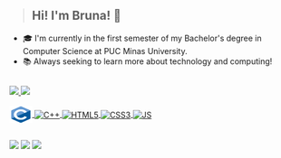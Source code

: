 > ## Hi! I'm Bruna! 👋

- 🎓 I'm currently in the first semester of my Bachelor's degree in Computer Science at PUC Minas University.
- 📚 Always seeking to learn more about technology and computing!
      
##

<div>
  <a href="https://github.com/cestpassion">
  <img height="180em" src="https://github-readme-stats.vercel.app/api?username=cestpassion&show_icons=true&theme=github_dark_dimmed&include_all_commits=true&count_private=true"/>
  <img height="180em" src="https://github-readme-stats.vercel.app/api/top-langs/?username=cestpassion&layout=compact&langs_count=16&theme=github_dark_dimmed"/>
</div>

<div style="display: inline_block"><br>
  <img align="center" alt="C" height="30" width="40"
src="https://raw.githubusercontent.com/devicons/devicon/6910f0503efdd315c8f9b858234310c06e04d9c0/icons/c/c-original.svg">
  <img align="center" alt="C++" height="30" width="40"
src="https://cdn.jsdelivr.net/gh/devicons/devicon@latest/icons/cplusplus/cplusplus-original.svg">
  <img align="center" alt="HTML5" height="30" width="40"
src="https://cdn.jsdelivr.net/gh/devicons/devicon@latest/icons/html5/html5-original.svg">
  <img align="center" alt="CSS3" height="30" width="40"
src="https://cdn.jsdelivr.net/gh/devicons/devicon@latest/icons/css3/css3-original.svg">
  <img align="center" alt="JS" height="30" width="40"
src="https://cdn.jsdelivr.net/gh/devicons/devicon@latest/icons/javascript/javascript-original.svg">       
</div>

##

<div> 
  <a href="https://www.linkedin.com/in/bruna-furtado-da-fonseca-27a218306?utm_source=share&utm_campaign=share_via&utm_content=profile&utm_medium=android_app" target="_blank"><img src="https://img.shields.io/badge/-LinkedIn-%230077B5?style=for-the-badge&logo=linkedin&logoColor=white" target="_blank"></a> 
  <a href="https://www.instagram.com/brunaffurtado" target="_blank"><img src="https://img.shields.io/badge/-Instagram-%23E4405F?style=for-the-badge&logo=instagram&logoColor=white" target="_blank"></a>
  <a href = "mailto:brunafurfon@gmail.com"><img src="https://img.shields.io/badge/-Gmail-%23333?style=for-the-badge&logo=gmail&logoColor=white" target="_blank"></a>
</div>


 
          
